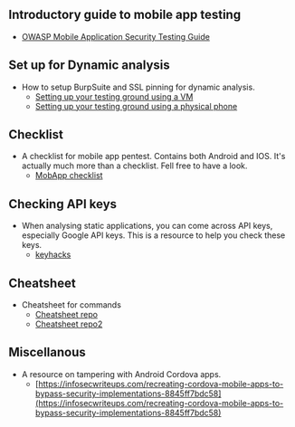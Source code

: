 ## Introductory guide to mobile app testing
* [OWASP Mobile Application Security Testing Guide](https://mobile-security.gitbook.io/mobile-security-testing-guide/)

## Set up for Dynamic analysis
* How to setup BurpSuite and SSL pinning for dynamic analysis.
    * [Setting up your testing ground using a VM](https://www.youtube.com/watch?v=xp8ufidc514)
    * [Setting up your testing ground using a physical phone](https://www.blackhillsinfosec.com/start-to-finish-configuring-an-android-phone-for-pentesting/)

## Checklist
* A checklist for mobile app pentest. Contains both Android and IOS. It's actually much more than a checklist. Fell free to have a look.
    * [MobApp checklist](https://book.hacktricks.xyz/mobile-pentesting/android-checklist)

## Checking API keys
* When analysing static applications, you can come across API keys, especially Google API keys. This is a resource to help you check these keys.
    * [keyhacks](https://github.com/streaak/keyhacks)

## Cheatsheet
* Cheatsheet for commands
    * [Cheatsheet repo](https://github.com/randorisec/MobileHackingCheatSheet)
    * [Cheatsheet repo2](https://github.com/tanprathan/MobileApp-Pentest-Cheatsheet)

## Miscellanous
* A resource on tampering with Android Cordova apps.
    * [https://infosecwriteups.com/recreating-cordova-mobile-apps-to-bypass-security-implementations-8845ff7bdc58](https://infosecwriteups.com/recreating-cordova-mobile-apps-to-bypass-security-implementations-8845ff7bdc58)